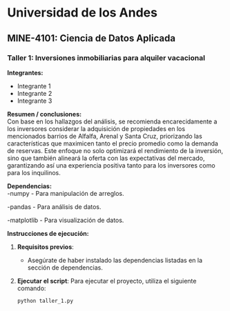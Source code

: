 # Universidad de los Andes
## MINE-4101: Ciencia de Datos Aplicada
### Taller 1: Inversiones inmobiliarias para alquiler vacacional
  
**Integrantes:**  
- Integrante 1
- Integrante 2
- Integrante 3
  
**Resumen / conclusiones:**  
Con base en los hallazgos del análisis, se recomienda encarecidamente a los inversores considerar la adquisición de propiedades en los mencionados barrios de Alfalfa, Arenal y Santa Cruz, priorizando las características que maximicen tanto el precio promedio como la demanda de reservas. Este enfoque no solo optimizará el rendimiento de la inversión, sino que también alineará la oferta con las expectativas del mercado, garantizando así una experiencia positiva tanto para los inversores como para los inquilinos.
  
**Dependencias:**  
-numpy - Para manipulación de arreglos.

-pandas - Para análisis de datos.

-matplotlib - Para visualización de datos.
  
**Instrucciones de ejecución:**  
1. **Requisitos previos**:
   - Asegúrate de haber instalado las dependencias listadas en la sección de dependencias.

2. **Ejecutar el script**:
   Para ejecutar el proyecto, utiliza el siguiente comando:
   ```bash
   python taller_1.py

